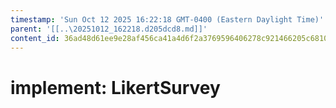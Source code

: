 ```yaml
---
timestamp: 'Sun Oct 12 2025 16:22:18 GMT-0400 (Eastern Daylight Time)'
parent: '[[..\20251012_162218.d205dcd8.md]]'
content_id: 36ad48d61ee9e28af456ca41a4d6f2a3769596406278c921466205c6810a6b87
---
```


# implement: LikertSurvey
